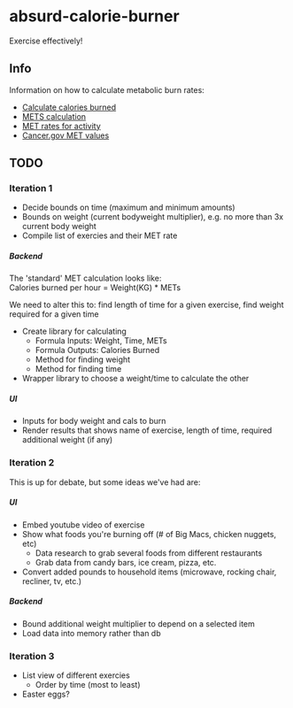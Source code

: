 absurd-calorie-burner
=====================

Exercise effectively!

Info
----

Information on how to calculate metabolic burn rates:  
* [Calculate calories burned](http://www.livestrong.com/article/18303-calculate-calories-burned/)
* [METS calculation](http://www.my-calorie-counter.com/mets_calculation.asp)
* [MET rates for activity](https://sites.google.com/site/compendiumofphysicalactivities/home)
* [Cancer.gov MET values](http://appliedresearch.cancer.gov/atus-met/met.php)

TODO
----

### Iteration 1

* Decide bounds on time (maximum and minimum amounts)
* Bounds on weight (current bodyweight multiplier), e.g. no more than 3x current body weight
* Compile list of exercies and their MET rate

##### Backend
The 'standard' MET calculation looks like:  
      Calories burned per hour = Weight(KG) * METs

We need to alter this to: find length of time for a given exercise, find weight required for a given time

* Create library for calculating
  * Formula Inputs: Weight, Time, METs
  * Formula Outputs: Calories Burned
  * Method for finding weight
  * Method for finding time
* Wrapper library to choose a weight/time to calculate the other

##### UI
* Inputs for body weight and cals to burn
* Render results that shows name of exercise, length of time, required additional weight (if any)


### Iteration 2
This is up for debate, but some ideas we've had are:

##### UI
* Embed youtube video of exercise
* Show what foods you're burning off (# of Big Macs, chicken nuggets, etc)
  * Data research to grab several foods from different restaurants
  * Grab data from candy bars, ice cream, pizza, etc.
* Convert added pounds to household items (microwave, rocking chair, recliner, tv, etc.)

##### Backend
* Bound additional weight multiplier to depend on a selected item
* Load data into memory rather than db

### Iteration 3
* List view of different exercies
  * Order by time (most to least)
* Easter eggs?
